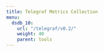 ```yaml
---
title: Telegraf Metrics Collection
menu:
  dsdb_10:
    url: "/telegraf/v0.2/"
    weight: 40
    parent: tools
---
```

